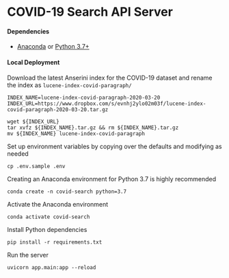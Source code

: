 # COVID-19 Search API Server

#### Dependencies
- [Anaconda](https://docs.anaconda.com/anaconda/install/) or [Python 3.7+](https://www.python.org/downloads/)

#### Local Deployment

Download the latest Anserini index for the COVID-19 dataset and rename the index as `lucene-index-covid-paragraph/`

```
INDEX_NAME=lucene-index-covid-paragraph-2020-03-20
INDEX_URL=https://www.dropbox.com/s/evnhj2ylo02m03f/lucene-index-covid-paragraph-2020-03-20.tar.gz

wget ${INDEX_URL}
tar xvfz ${INDEX_NAME}.tar.gz && rm ${INDEX_NAME}.tar.gz
mv ${INDEX_NAME} lucene-index-covid-paragraph
```

Set up environment variables by copying over the defaults and modifying as needed

```
cp .env.sample .env
```

Creating an Anaconda environment for Python 3.7 is highly recommended

```
conda create -n covid-search python=3.7
```

Activate the Anaconda environment
```
conda activate covid-search
```

Install Python dependencies

```
pip install -r requirements.txt
```

Run the server

```
uvicorn app.main:app --reload
```
